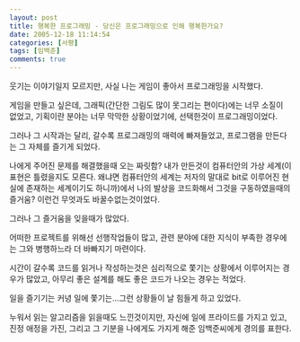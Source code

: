 ```yaml
---
layout: post
title: 행복한 프로그래밍 - 당신은 프로그래밍으로 인해 행복한가요?
date: 2005-12-18 11:14:54
categories: [서평]
tags: [임백준]
comments: true
---
```

웃기는 이야기일지 모르지만, 사실 나는 게임이 좋아서 프로그래밍을 시작했다. 

게임을 만들고 싶은데, 그래픽(간단한 그림도 많이 못그리는 편이다)에는 너무 소질이 없었고, 기획이란 분야는 너무 막막한 상황이었기에, 선택한것이 프로그래밍이었다. 

그러나 그 시작과는 달리, 갈수록 프로그래밍의 매력에 빠져들었고, 프로그램을 만든다는 그 자체를 즐기게 되었다. 

나에게 주어진 문제를 해결했을때 오는 짜릿함? 내가 만든것이 컴퓨터안의 가상 세계(이 표현은 틀렸을지도 모른다. 왜냐면 컴퓨터안의 세계는 저자의 말대로 bit로 이루어진 현실에 존재하는 세계이기도 하니까)에서 나의 발상을 코드화해서 그것을 구동하였을때의 즐거움? 이런건 무엇과도 바꿀수없는것이었다. 

그러나 그 즐거움을 잊을때가 많았다. 

어떠한 프로젝트를 위해선 선행작업들이 많고, 관련 분야에 대한 지식이 부족한 경우에는 그와 병행하느라 더 바빠지기 마련이다. 

시간이 갈수록 코드를 읽거나 작성하는것은 심리적으로 쫓기는 상황에서 이루어지는 경우가 많았고, 아무리 좋은 설계를 해도 좋은 코드가 나오는 경우는 적었다.

일을 즐기기는 커녕 일에 쫓기는...그런 상황들이 날 힘들게 하고 있었다. 

누워서 읽는 알고리즘을 읽을때도 느낀것이지만, 자신에 일에 프라이드를 가지고 있고, 진정 애정을 가진, 그리고 그 기분을 나에게도 가지게 해준 임백준씨에게 경의를 표한다. 